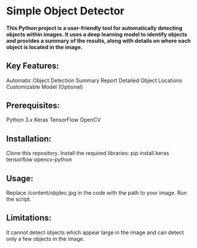 # Simple Object Detector
#### This Python project is a user-friendly tool for automatically detecting objects within images. It uses a deep learning model to identify objects and provides a summary of the results, along with details on where each object is located in the image.

## Key Features:

Automatic Object Detection
Summary Report
Detailed Object Locations
Customizable Model (Optional)


## Prerequisites:

Python 3.x
Keras
TensorFlow
OpenCV


## Installation:

Clone this repository.
Install the required libraries: pip install keras tensorflow opencv-python


## Usage:

Replace /content/objdec.jpg in the code with the path to your image.
Run the script.

## Limitations:

It cannot detect objects which appear large in the image and can detect only a few objects in the image.
